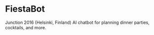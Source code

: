 # FiestaBot
Junction 2016 (Helsinki, Finland) AI chatbot for planning dinner parties, cocktails, and more.
